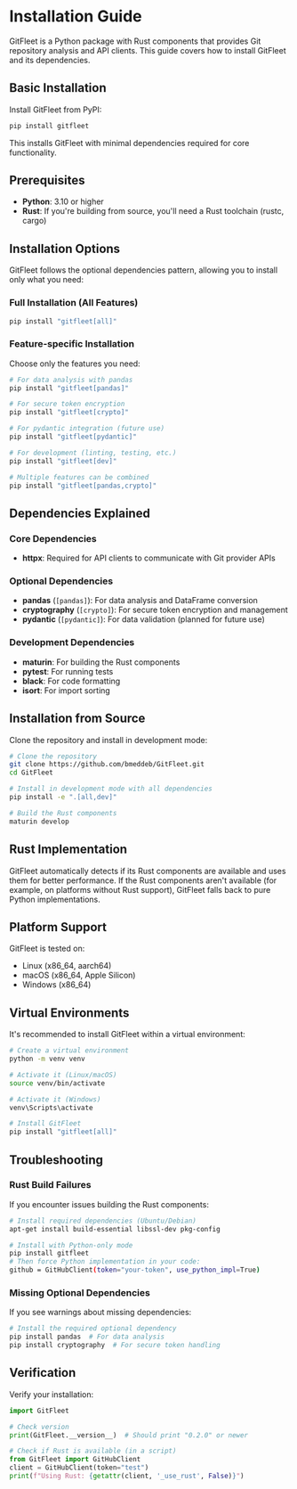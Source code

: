# Installation Guide

GitFleet is a Python package with Rust components that provides Git repository analysis and API clients. This guide covers how to install GitFleet and its dependencies.

## Basic Installation

Install GitFleet from PyPI:

```bash
pip install gitfleet
```

This installs GitFleet with minimal dependencies required for core functionality.

## Prerequisites

- **Python**: 3.10 or higher
- **Rust**: If you're building from source, you'll need a Rust toolchain (rustc, cargo)

## Installation Options

GitFleet follows the optional dependencies pattern, allowing you to install only what you need:

### Full Installation (All Features)

```bash
pip install "gitfleet[all]"
```

### Feature-specific Installation

Choose only the features you need:

```bash
# For data analysis with pandas
pip install "gitfleet[pandas]"

# For secure token encryption
pip install "gitfleet[crypto]"

# For pydantic integration (future use)
pip install "gitfleet[pydantic]"

# For development (linting, testing, etc.)
pip install "gitfleet[dev]"

# Multiple features can be combined
pip install "gitfleet[pandas,crypto]"
```

## Dependencies Explained

### Core Dependencies

- **httpx**: Required for API clients to communicate with Git provider APIs

### Optional Dependencies

- **pandas** (`[pandas]`): For data analysis and DataFrame conversion
- **cryptography** (`[crypto]`): For secure token encryption and management
- **pydantic** (`[pydantic]`): For data validation (planned for future use)

### Development Dependencies

- **maturin**: For building the Rust components
- **pytest**: For running tests
- **black**: For code formatting
- **isort**: For import sorting

## Installation from Source

Clone the repository and install in development mode:

```bash
# Clone the repository
git clone https://github.com/bmeddeb/GitFleet.git
cd GitFleet

# Install in development mode with all dependencies
pip install -e ".[all,dev]"

# Build the Rust components
maturin develop
```

## Rust Implementation

GitFleet automatically detects if its Rust components are available and uses them for better performance. If the Rust components aren't available (for example, on platforms without Rust support), GitFleet falls back to pure Python implementations.

## Platform Support

GitFleet is tested on:
- Linux (x86_64, aarch64)
- macOS (x86_64, Apple Silicon)
- Windows (x86_64)

## Virtual Environments

It's recommended to install GitFleet within a virtual environment:

```bash
# Create a virtual environment
python -m venv venv

# Activate it (Linux/macOS)
source venv/bin/activate

# Activate it (Windows)
venv\Scripts\activate

# Install GitFleet
pip install "gitfleet[all]"
```

## Troubleshooting

### Rust Build Failures

If you encounter issues building the Rust components:

```bash
# Install required dependencies (Ubuntu/Debian)
apt-get install build-essential libssl-dev pkg-config

# Install with Python-only mode
pip install gitfleet
# Then force Python implementation in your code:
github = GitHubClient(token="your-token", use_python_impl=True)
```

### Missing Optional Dependencies

If you see warnings about missing dependencies:

```bash
# Install the required optional dependency
pip install pandas  # For data analysis
pip install cryptography  # For secure token handling
```

## Verification

Verify your installation:

```python
import GitFleet

# Check version
print(GitFleet.__version__)  # Should print "0.2.0" or newer

# Check if Rust is available (in a script)
from GitFleet import GitHubClient
client = GitHubClient(token="test")
print(f"Using Rust: {getattr(client, '_use_rust', False)}")
```